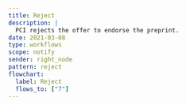 ```yaml
---
title: Reject
description: |
  PCI rejects the offer to endorse the preprint.
date: 2021-03-08
type: workflows
scope: notify
sender: right_node
pattern: reject
flowchart:
  label: Reject
  flows_to: ["7"]
---
```


